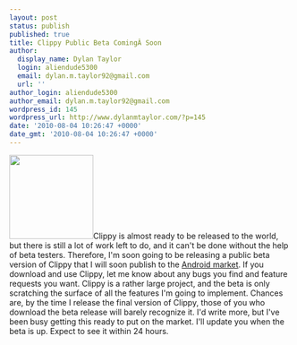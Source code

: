 ```yaml
---
layout: post
status: publish
published: true
title: Clippy Public Beta ComingÂ Soon
author:
  display_name: Dylan Taylor
  login: aliendude5300
  email: dylan.m.taylor92@gmail.com
  url: ''
author_login: aliendude5300
author_email: dylan.m.taylor92@gmail.com
wordpress_id: 145
wordpress_url: http://www.dylanmtaylor.com/?p=145
date: '2010-08-04 10:26:47 +0000'
date_gmt: '2010-08-04 10:26:47 +0000'
---
```

<p><a href="http://dylanmtaylor.com/wp-content/uploads/2010/12/clippy-logo1.png"><img class="alignleft size-thumbnail wp-image-123" title="Clippy Logo" src="http://www.dylanmtaylor.com/wp-content/uploads/2010/11/clippy-logo1.png" alt="" width="150" height="150" /></a>Clippy is almost ready to be released to the world, but there is still a lot of work left to do, and it can't be done without the help of beta testers. Therefore, I'm soon going to be releasing a public beta version of Clippy that I will soon publish to the <a class="zem_slink" title="Android Market" rel="homepage" href="http://www.android.com/market/">Android market</a>. If you download and use Clippy, let me know about any bugs you find and feature requests you want. Clippy is a rather large project, and the beta is only scratching the surface of all the features I'm going to implement. Chances are, by the time I release the final version of Clippy, those of you who download the beta release will barely recognize it. I'd write more, but I've been busy getting this ready to put on the market. I'll update you when the beta is up. Expect to see it within 24 hours.</p>
